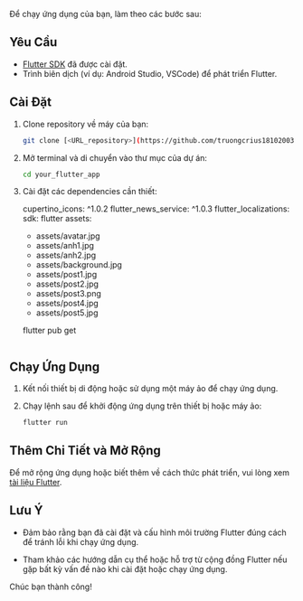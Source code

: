 Để chạy ứng dụng của bạn, làm theo các bước sau:

## Yêu Cầu

- [Flutter SDK](https://flutter.dev/docs/get-started/install) đã được cài đặt.
- Trình biên dịch (ví dụ: Android Studio, VSCode) để phát triển Flutter.

## Cài Đặt

1. Clone repository về máy của bạn:

    ```bash
    git clone [<URL_repository>](https://github.com/truongcrius18102003/appcrius)
    ```

2. Mở terminal và di chuyển vào thư mục của dự án:

    ```bash
    cd your_flutter_app
    ```

3. Cài đặt các dependencies cần thiết:

     cupertino_icons: ^1.0.2
  flutter_news_service: ^1.0.3
  flutter_localizations:
    sdk: flutter
    assets:
    - assets/avatar.jpg
    - assets/anh1.jpg
    - assets/anh2.jpg
    - assets/background.jpg
    - assets/post1.jpg
    - assets/post2.jpg
    - assets/post3.png
    - assets/post4.jpg
    - assets/post5.jpg

    flutter pub get
    ```

## Chạy Ứng Dụng

1. Kết nối thiết bị di động hoặc sử dụng một máy ảo để chạy ứng dụng.

2. Chạy lệnh sau để khởi động ứng dụng trên thiết bị hoặc máy ảo:

    ```bash
    flutter run
    ```

## Thêm Chi Tiết và Mở Rộng

Để mở rộng ứng dụng hoặc biết thêm về cách thức phát triển, vui lòng xem [tài liệu Flutter](https://flutter.dev/docs).

## Lưu Ý

- Đảm bảo rằng bạn đã cài đặt và cấu hình môi trường Flutter đúng cách để tránh lỗi khi chạy ứng dụng.

- Tham khảo các hướng dẫn cụ thể hoặc hỗ trợ từ cộng đồng Flutter nếu gặp bất kỳ vấn đề nào khi cài đặt hoặc chạy ứng dụng.

Chúc bạn thành công!
